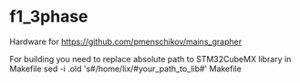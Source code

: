 # f1_3phase

Hardware for https://github.com/pmenschikov/mains_grapher

For building you need to replace absolute path to STM32CubeMX library in Makefile
sed -i .old 's#/home/lix/#your_path_to_lib#' Makefile

